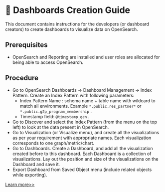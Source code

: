 # 📔 Dashboards Creation Guide

This document contains instructions for the developers (or dashboard creators) to create dashboards to visualize data on OpenSearch.

## Prerequisites

* OpenSearch and Reporting are installed and user roles are allocated for being able to access OpenSearch.

## Procedure

* Go to OpenSearch Dashboards -> Dashboard Management -> Index Pattern. Create an Index Pattern with following parameters:
  * Index Pattern Name : schema name + table name with wildcard to match all environments. Example `*.public.res_partner*` or `*.public.g2p_program_membership` .
  * Timestamp field: `@timestamp_gen` .
* Go to Discover and select the Index Pattern (from the menu on the top left) to look at the data present in OpenSearch.
* Go to Visualization (or Visualize menu), and create all the visualizations as per your requirement with appropriate names. Each visualization corresponds to one graph/metric/chart.
* Go to Dashboards. Create a Dashboard, and add all the visualization created before to this dashboard. Each Dashboard is a collection of visualizations. Lay out the position and size of the visualizations on the Dashboard and save it.
* Export Dashboard from Saved Object menu (include related objects while exporting).

[Learn more>>](https://opensearch.org/docs/latest/dashboards/dashboard/index/)

